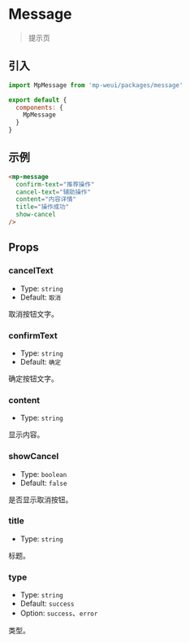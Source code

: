 # Message

> 提示页

## 引入

``` js
import MpMessage from 'mp-weui/packages/message'

export default {
  components: {
    MpMessage
  }
}
```

## 示例

``` html
<mp-message
  confirm-text="推荐操作"
  cancel-text="辅助操作"
  content="内容详情"
  title="操作成功"
  show-cancel
/>
```

## Props

### cancelText

* Type: `string`
* Default: `取消`

取消按钮文字。

### confirmText

* Type: `string`
* Default: `确定`

确定按钮文字。

### content

* Type: `string`

显示内容。

### showCancel

* Type: `boolean`
* Default: `false`

是否显示取消按钮。

### title

* Type: `string`

标题。

### type

* Type: `string`
* Default: `success`
* Option: `success`、`error`

类型。
